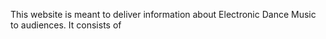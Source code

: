   This website is meant to deliver information about Electronic Dance Music to audiences.
  It consists of

